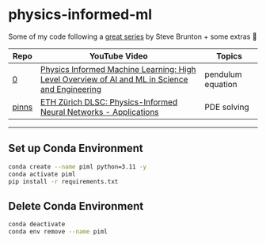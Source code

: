 # physics-informed-ml
Some of my code following a [great series](https://youtube.com/playlist?list=PLMrJAkhIeNNQ0BaKuBKY43k4xMo6NSbBa&si=GRhFsR1xLx1ofiPV) by Steve Brunton + some extras 🤖


| Repo | YouTube Video | Topics |
| -- | -- | -- |
| [0](mycode/0/) | [Physics Informed Machine Learning: High Level Overview of AI and ML in Science and Engineering](https://youtu.be/JoFW2uSd3Uo?si=DuGRKbJatoM7Cyy1) | pendulum equation |
| [pinns](mycode/pinns/) | [ETH Zürich DLSC: Physics-Informed Neural Networks - Applications](https://youtu.be/IDIv92Z6Qvc?si=sOmL46aNm4AXoyV9) | PDE solving |


---
## Set up Conda Environment

```sh
conda create --name piml python=3.11 -y
conda activate piml
pip install -r requirements.txt
```

## Delete Conda Environment

```sh
conda deactivate
conda env remove --name piml
```
